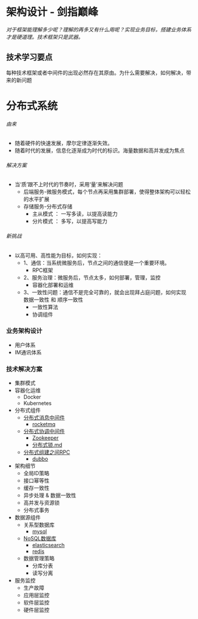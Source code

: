 # 架构设计 - 剑指巅峰
*对于框架能理解多少呢？理解的再多又有什么用呢？实现业务目标，搭建业务体系才是硬道理。技术框架只是武器。*

## 技术学习要点
每种技术框架或者中间件的出现必然存在其原由。为什么需要解决，如何解决，带来的新问题

# 分布式系统
###### 由来
* 随着硬件的快速发展，摩尔定律逐渐失效。
* 随着时代的发展，信息化逐渐成为时代的标识。海量数据和高并发成为焦点

###### 解决方案
* 当‘质’跟不上时代的节奏时，采用‘量’来解决问题
  * 后端服务-微服务模式，每个节点再采用集群部署，使得整体架构可以轻松的水平扩展
  * 存储服务-分布式存储
    * 主从模式 ： 一写多读，以提高读能力
    * 分片模式 ： 多写，以提高写能力

###### 新挑战
* 以高可用、高性能为目标，如何实现：
  * 1、通信：当系统微服务后，节点之间的通信便是一个重要环境。
    * RPC框架
  * 2、服务治理：微服务后，节点太多，如何部署，管理，监控
    * 容器化部署和运维
  * 3、一致性问题：通信不是完全可靠的，就会出现拜占庭问题，如何实现 数据一致性 和 顺序一致性
    * 一致性算法
    * 协调组件


### 业务架构设计
* 用户体系
* IM通讯体系


### 技术解决方案
* 集群模式
* 容器化运维
  * Docker
  * Kubernetes
* 分布式组件
  * [分布式消息中间件](./分布式消息中间件/readme.md)
    * [rocketmq](%E5%88%86%E5%B8%83%E5%BC%8F%E6%B6%88%E6%81%AF%E4%B8%AD%E9%97%B4%E4%BB%B6%2FrocketMq%2Freadme.md)
  * [分布式协调中间件](%E5%88%86%E5%B8%83%E5%BC%8F%E5%8D%8F%E8%B0%83%E7%BB%84%E4%BB%B6%2Freadme.md)
    * [Zookeeper](%E5%88%86%E5%B8%83%E5%BC%8F%E5%8D%8F%E8%B0%83%E7%BB%84%E4%BB%B6%2FZookeeper.md)
    * [分布式锁.md](%E5%88%86%E5%B8%83%E5%BC%8F%E5%8D%8F%E8%B0%83%E7%BB%84%E4%BB%B6%2F%E5%88%86%E5%B8%83%E5%BC%8F%E9%94%81.md)
  * [分布式组建之间RPC](%E5%88%86%E5%B8%83%E5%BC%8FRPC%E6%A1%86%E6%9E%B6%2FRPC.md)
    * [dubbo](%E5%88%86%E5%B8%83%E5%BC%8FRPC%E6%A1%86%E6%9E%B6%2Fdubbo.md)
* 架构细节
  * 全局ID策略
  * 接口幂等性
  * 缓存一致性
  * 异步处理 & 数据一致性
  * 高并发与资源锁
  * 分布式事务
* 数据源组件
  * 关系型数据库
    * [mysql](..%2Fdb%2Fmysql%2Freadme.md)
  * [NoSQL数据库](./NoSQL数据库/readme.md)
    * [elasticsearch](..%2Fdb%2Felasticsearch%2Freadme.md)
    * [redis](..%2Fdb%2Fredis%2Freadme.md)
  * 数据管理策略
    * 分库分表
    * 读写分离
* 服务监控
  * 生产故障
  * 应用层监控
  * 软件层监控
  * 硬件层监控
